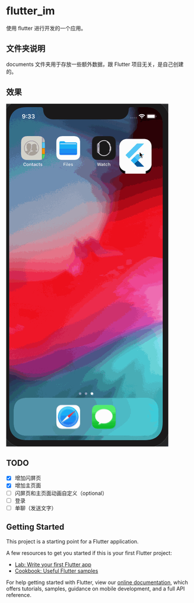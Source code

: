 # flutter_im

使用 flutter 进行开发的一个应用。

## 文件夹说明

documents 文件夹用于存放一些额外数据，跟 Flutter 项目无关，是自己创建的。

## 效果

![演示效果 gif](./documents/run.gif)

## TODO

- [x] 增加闪屏页
- [x] 增加主页面
- [ ] 闪屏页和主页面动画自定义（optional）
- [ ] 登录
- [ ] 单聊（发送文字）

## Getting Started

This project is a starting point for a Flutter application.

A few resources to get you started if this is your first Flutter project:

- [Lab: Write your first Flutter app](https://flutter.dev/docs/get-started/codelab)
- [Cookbook: Useful Flutter samples](https://flutter.dev/docs/cookbook)

For help getting started with Flutter, view our
[online documentation](https://flutter.dev/docs), which offers tutorials,
samples, guidance on mobile development, and a full API reference.
